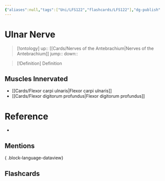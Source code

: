 ```yaml
---
{"aliases":null,"tags":["Uni/LFS122","flashcards/LFS122"],"dg-publish":true,"permalink":"/cards/ulnar-nerve/","dgPassFrontmatter":true}
---
```


# Ulnar Nerve

> [!ontology]
> up:: [[Cards/Nerves of the Antebrachium\|Nerves of the Antebrachium]]
> jump:: 
> down:: 

> [!Definition] Definition

## Muscles Innervated

- [[Cards/Flexor carpi ulnaris\|Flexor carpi ulnaris]]
- [[Cards/Flexor digitorum profundus\|Flexor digitorum profundus]]

# Reference

- 

## Mentions


{ .block-language-dataview}

## Flashcards
